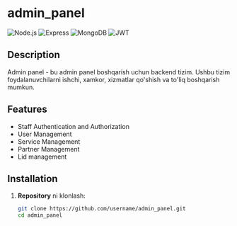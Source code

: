 # admin_panel

![Node.js](https://img.shields.io/badge/Node.js-339933?style=for-the-badge&logo=nodedotjs&logoColor=white)
![Express](https://img.shields.io/badge/Express-000000?style=for-the-badge&logo=express&logoColor=white)
![MongoDB](https://img.shields.io/badge/MongoDB-47A248?style=for-the-badge&logo=mongodb&logoColor=white)
![JWT](https://img.shields.io/badge/JWT-black?style=for-the-badge&logo=JSON%20web%20tokens)

## Description

Admin panel - bu admin panel boshqarish uchun backend tizim. Ushbu tizim foydalanuvchilarni ishchi, xamkor, xizmatlar qo'shish va to'liq boshqarish  mumkun.

## Features

- Staff Authentication and Authorization
- User Management
- Service Management
- Partner Management
- Lid management

## Installation

1. **Repository** ni klonlash:

    ```sh
    git clone https://github.com/username/admin_panel.git
    cd admin_panel
    ```

